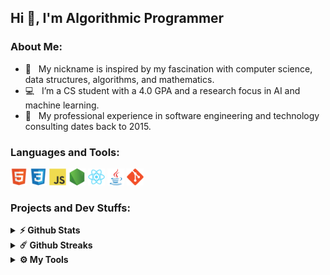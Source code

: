 ## Hi 👋, I'm Algorithmic Programmer

### About Me:

- 🔢 &nbsp; My nickname is inspired by my fascination with computer science, data structures, algorithms, and mathematics.
- 💻 &nbsp; I’m a CS student with a 4.0 GPA and a research focus in AI and machine learning.
- 💼 &nbsp; My professional experience in software engineering and technology consulting dates back to 2015. 

### Languages and Tools:

<code><img height="27" src="https://raw.githubusercontent.com/devicons/devicon/master/icons/html5/html5-original.svg" alt="html5"></code>
<code><img height="27" src="https://raw.githubusercontent.com/devicons/devicon/master/icons/css3/css3-original.svg" alt="css3"></code>
<code><img height="27" src="https://raw.githubusercontent.com/devicons/devicon/master/icons/javascript/javascript-original.svg" alt="javascript"></code>
<code><img height="27" src="https://raw.githubusercontent.com/devicons/devicon/master/icons/nodejs/nodejs-original.svg" alt="nodejs"></code>
<code><img height="27" src="https://raw.githubusercontent.com/devicons/devicon/master/icons/react/react-original.svg" alt="react"></code>
<code><img height="27" src="https://raw.githubusercontent.com/devicons/devicon/master/icons/java/java-original.svg" alt="java"></code>
<code><img height="27" src="https://raw.githubusercontent.com/devicons/devicon/master/icons/git/git-original.svg" alt="git"></code>


### Projects and Dev Stuffs:

<details>
  <summary><b>⚡ Github Stats</b></summary>

  <br />
  <img height="180em" src="https://github-readme-stats.vercel.app/api?username=algorithmicprogrammer&show_icons=true&hide_border=true&&count_private=true&include_all_commits=true" />
  <img height="180em" src="https://github-readme-stats.vercel.app/api/top-langs/?username=algorithmicprogrammer&exclude_repo=KNN-Image-Classification&show_icons=true&hide_border=true&layout=compact&langs_count=8"/>
</details>

<details>
  <summary><b>☄️ Github Streaks</b></summary>

  <br />
  <img height="180em" src="https://github-readme-streak-stats.herokuapp.com/?user=algorithmicprogrammer&hide_border=true" />
</details>

<details>
  <br />
  <summary><b>⚙️ My Tools</b></summary>
  	<ul>
  	    <li><b>OS:</b> MacOS</li>
	      <li><b>Laptop: </b> Macbook Pro</li>
  	    <li><b>Browser: </b> Chrome, Safari</li>
	      <li><b>IDE:</b> WebStorm</li>
	      <li><b>To Stay Updated:</b> Harvard Business Review, MIT Technology Review</li>
	</ul>
</details>

